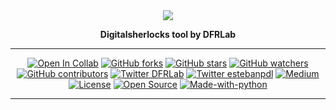 <div align="center">
<img src="https://dfrlab.s3.us-west-2.amazonaws.com/_dfrlab_logo.png">

**Digitalsherlocks tool by DFRLab**

---


[![Open In Collab](https://colab.research.google.com/assets/colab-badge.svg)]()
[![GitHub forks](https://img.shields.io/github/forks/DFRLab/digitalsherlocks.svg?style=social&label=Fork&maxAge=2592000)](https://GitHub.com/DFRLab/digitalsherlocks/network/)
[![GitHub stars](https://badgen.net/github/stars/DFRLab/digitalsherlocks)](https://GitHub.com/DFRLab/digitalsherlocks/stargazers/)
[![GitHub watchers](https://img.shields.io/github/watchers/DFRLab/digitalsherlocks.svg?style=social&label=Watch&maxAge=2592000)](https://GitHub.com/DFRLab/digitalsherlocks/watchers/)
[![GitHub contributors](https://badgen.net/github/contributors/DFRLab/digitalsherlocks)](https://GitHub.com/DFRLab/digitalsherlocks/graphs/contributors/)
[![Twitter DFRLab](https://badgen.net/badge/icon/twitter?icon=twitter&label)](https://twitter.com/DFRLab)
[![Twitter estebanpdl](https://badgen.net/badge/icon/twitter?icon=twitter&label)](https://twitter.com/estebanpdl)
[![Medium](https://badgen.net/badge/icon/medium?icon=medium&label)](https://medium.com/dfrlab)
[![License](https://img.shields.io/badge/License-Apache%202.0-blue.svg)](https://github.com/DFRLab/digitalsherlocks/blob/main/LICENCE)
[![Open Source](https://badges.frapsoft.com/os/v1/open-source.svg?v=103)](https://www.digitalsherlocks.org/)
[![Made-with-python](https://img.shields.io/badge/Made%20with-Python-1f425f.svg)](https://www.python.org/)

---

<div/>

